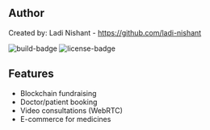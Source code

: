  
## Author 
Created by: Ladi Nishant - https://github.com/ladi-nishant 
 
 
![build-badge](https://img.shields.io/badge/build-passing-brightgreen) 
![license-badge](https://img.shields.io/badge/license-MIT-blue) 
 
## Features 
- Blockchain fundraising 
- Doctor/patient booking 
- Video consultations (WebRTC) 
- E-commerce for medicines 
